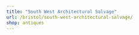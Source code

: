 ```yaml
---
title: "South West Architectural Salvage"
url: /bristol/south-west-architectural-salvage/
shop: antiques
---
```

